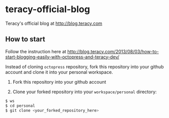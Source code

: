 teracy-official-blog
====================

Teracy's official blog at http://blog.teracy.com


How to start
------------

Follow the instruction here at
http://blog.teracy.com/2013/08/03/how-to-start-blogging-easily-with-octopress-and-teracy-dev/

Instead of cloning `octopress` repository, fork this repository into your github account and
clone it into your personal workspace.

1. Fork this repository into your github account

2. Clone your forked repository into your `workspace/personal` directory:

``` bash
$ ws
$ cd personal
$ git clone <your_forked_repository_here>
```
